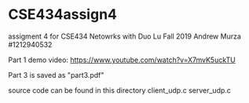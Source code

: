 # CSE434assign4

assigment 4 for CSE434 Netowrks with Duo Lu
Fall 2019
Andrew Murza #1212940532  

Part 1 demo video: https://www.youtube.com/watch?v=X7mvK5uckTU

Part 3 is saved as "part3.pdf"

source code can be found in this directory
  client_udp.c
  server_udp.c
